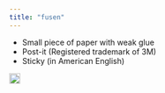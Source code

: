 ```yaml
---
title: "fusen"
---
```


- Small piece of paper with weak glue
- Post-it (Registered trademark of 3M)
- Sticky (in American English)

<img src='https://scrapbox.io/api/pages/nishio-en/en/icon' alt='en.icon' height="19.5"/>